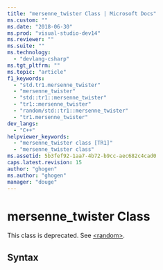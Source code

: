 ```yaml
---
title: "mersenne_twister Class | Microsoft Docs"
ms.custom: ""
ms.date: "2018-06-30"
ms.prod: "visual-studio-dev14"
ms.reviewer: ""
ms.suite: ""
ms.technology: 
  - "devlang-csharp"
ms.tgt_pltfrm: ""
ms.topic: "article"
f1_keywords: 
  - "std.tr1.mersenne_twister"
  - "mersenne_twister"
  - "std::tr1::mersenne_twister"
  - "tr1::mersenne_twister"
  - "random/std::tr1::mersenne_twister"
  - "tr1.mersenne_twister"
dev_langs: 
  - "C++"
helpviewer_keywords: 
  - "mersenne_twister class [TR1]"
  - "mersenne_twister class"
ms.assetid: 5b3fef92-1aa7-4b72-b9cc-aec682c4cad0
caps.latest.revision: 15
author: "ghogen"
ms.author: "ghogen"
manager: "douge"
---
```

# mersenne_twister Class
This class is deprecated. See [\<random>](../Topic/%3Crandom%3E.md).  
  
## Syntax